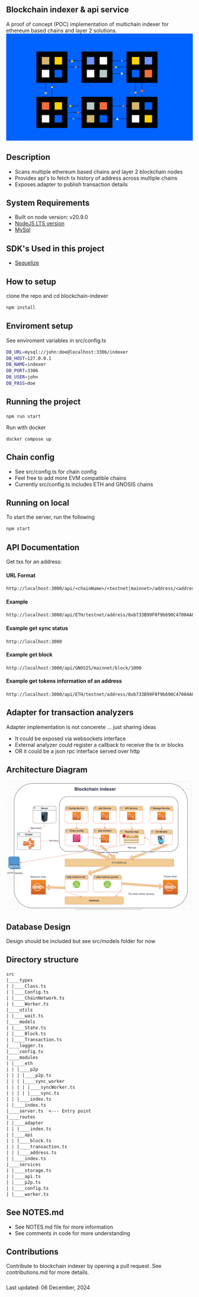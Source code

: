 ## Blockchain indexer & api service
A proof of concept (POC) implementation of multichain indexer for ethereum based chains and layer 2 solutions.
![Screenshot](docs/blockbook.png)

## Description
- Scans multiple ethereum based chains and layer 2 blockchain nodes
- Provides api's to fetch tx history of address across multiple chains
- Exposes adapter to publish transaction details

## System Requirements

* Built on node version: v20.9.0
* [NodeJS LTS version](https://nodejs.org/en/download)
* [MySql](https://www.mongodb.com/try/download/community)

## SDK's Used in this project
* [Sequelize](https://sequelize.org/)

## How to setup

clone the repo and cd blockchain-indexer
```bash
npm install
```

## Enviroment setup
See enviroment variables in src/config.ts
```bash
DB_URL=mysql://john:doe@localhost:3306/indexer
DB_HOST=127.0.0.1
DB_NAME=indexer
DB_PORT=3306
DB_USER=john
DB_PASS=doe
```

## Running the project
```
npm run start 
```

Run with docker

```
docker compose up
```


## Chain config
- See src/config.ts for chain config
- Feel free to add more EVM compatible chains
- Currently src/config.ts includes ETH and GNOSIS chains

## Running on local

To start the server, run the following

```bash
npm start
```

## API Documentation
Get txs for an address:
#### URL Format
```
http://localhost:3000/api/<chainName>/<testnet|mainnet>/address/<address>/txs
```

#### Example
```
http://localhost:3000/api/ETH/testnet/address/0xb733B99F0f9b690C47004A835CA25e32992194DF/txs
```
#### Example get sync status
```
http://localhost:3000
```

#### Example get block
```
http://localhost:3000/api/GNOSIS/mainnet/block/1000
```

#### Example get tokens information of an address
```
http://localhost:3000/api/ETH/testnet/address/0xb733B99F0f9b690C47004A835CA25e32992194DF/coins
```
## Adapter for transaction analyzers
Adapter implementation is not concerete ... just sharing ideas
- It could be exposed via websockets interface
- External analyzer could register a callback to receive the tx or blocks
- OR it could be a json rpc interface served over http 

## Architecture Diagram
![Screenshot](docs/diagram.png)

## Database Design
Design should be included but see src/models folder for now

## Directory structure
```
src 
|____types
| |____Class.ts
| |____Config.ts
| |____ChainNetwork.ts
| |____Worker.ts
|____utils
| |____wait.ts
|____models
| |____State.ts
| |____Block.ts
| |____Transaction.ts
|____logger.ts
|____config.ts
|____modules
| |____eth
| | |____p2p
| | | |____p2p.ts
| | | |____sync_worker
| | | | |____syncWorker.ts
| | | | |____sync.ts
| | |____index.ts
| |____index.ts
|____server.ts  <--- Entry point
|____routes
| |____adapter
| | |____index.ts
| |____api
| | |____block.ts
| | |____transaction.ts
| | |____address.ts
| |____index.ts
|____services
| |____storage.ts
| |____api.ts
| |____p2p.ts
| |____config.ts
| |____worker.ts
```

## See NOTES.md
- See NOTES.md file for more information
- See comments in code for more understanding

## Contributions
Contribute to blockchain indexer by opening a pull request. See contributions.md for more details.

#####
Last updated: 06 December, 2024
